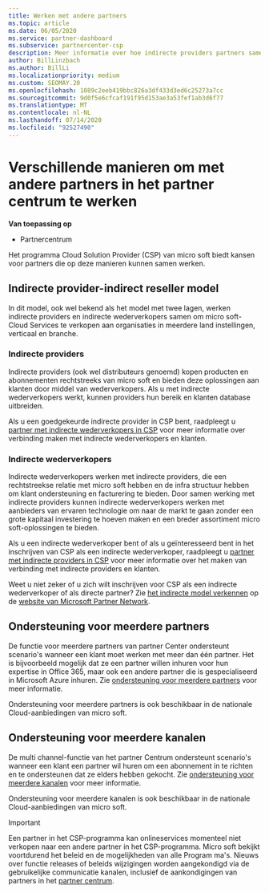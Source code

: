 ```yaml
---
title: Werken met andere partners
ms.topic: article
ms.date: 06/05/2020
ms.service: partner-dashboard
ms.subservice: partnercenter-csp
description: Meer informatie over hoe indirecte providers partners samen werken met indirecte wederverkopers in het Cloud Solution Provider-programma (CSP) en bepalen welke rol geschikt is voor u.
author: BillLinzbach
ms.author: BillLi
ms.localizationpriority: medium
ms.custom: SEOMAY.20
ms.openlocfilehash: 1089c2eeb419bbc826a3df433d3ed6c25273a7cc
ms.sourcegitcommit: 9d0f5e6cfcaf191f95d153ae3a53fef1ab3d6f77
ms.translationtype: MT
ms.contentlocale: nl-NL
ms.lasthandoff: 07/14/2020
ms.locfileid: "92527490"
---
```

# <a name="different-ways-you-can-work-with-other-partners-in-partner-center"></a>Verschillende manieren om met andere partners in het partner centrum te werken

**Van toepassing op**

- Partnercentrum

Het programma Cloud Solution Provider (CSP) van micro soft biedt kansen voor partners die op deze manieren kunnen samen werken.

## <a name="indirect-provider-indirect-reseller-model"></a>Indirecte provider-indirect reseller model

In dit model, ook wel bekend als het model met twee lagen, werken indirecte providers en indirecte wederverkopers samen om micro soft-Cloud Services te verkopen aan organisaties in meerdere land instellingen, verticaal en branche. 

### <a name="indirect-providers"></a>Indirecte providers

Indirecte providers (ook wel distributeurs genoemd) kopen producten en abonnementen rechtstreeks van micro soft en bieden deze oplossingen aan klanten door middel van wederverkopers. Als u met indirecte wederverkopers werkt, kunnen providers hun bereik en klanten database uitbreiden. 

Als u een goedgekeurde indirecte provider in CSP bent, raadpleegt u [partner met indirecte wederverkopers in CSP](indirect-provider-tasks-in-partner-center.md) voor meer informatie over verbinding maken met indirecte wederverkopers en klanten. 

### <a name="indirect-resellers"></a>Indirecte wederverkopers

Indirecte wederverkopers werken met indirecte providers, die een rechtstreekse relatie met micro soft hebben en de infra structuur hebben om klant ondersteuning en facturering te bieden. Door samen werking met indirecte providers kunnen indirecte wederverkopers werken met aanbieders van ervaren technologie om naar de markt te gaan zonder een grote kapitaal investering te hoeven maken en een breder assortiment micro soft-oplossingen te bieden. 

Als u een indirecte wederverkoper bent of als u geïnteresseerd bent in het inschrijven van CSP als een indirecte wederverkoper, raadpleegt u [partner met indirecte providers in CSP](indirect-reseller-tasks-in-partner-center.md) voor meer informatie over het maken van verbinding met indirecte providers en klanten.

Weet u niet zeker of u zich wilt inschrijven voor CSP als een indirecte wederverkoper of als directe partner? Zie [het indirecte model verkennen](https://partner.microsoft.com/cloud-solution-provider/indirect) op de [website van Microsoft Partner Network](https://partner.microsoft.com).   

## <a name="multi-partner-support"></a>Ondersteuning voor meerdere partners

De functie voor meerdere partners van partner Center ondersteunt scenario's wanneer een klant moet werken met meer dan één partner. Het is bijvoorbeeld mogelijk dat ze een partner willen inhuren voor hun expertise in Office 365, maar ook een andere partner die is gespecialiseerd in Microsoft Azure inhuren. Zie [ondersteuning voor meerdere partners](multipartner.md) voor meer informatie.

Ondersteuning voor meerdere partners is ook beschikbaar in de nationale Cloud-aanbiedingen van micro soft. 

## <a name="multi-channel-support"></a>Ondersteuning voor meerdere kanalen

De multi channel-functie van het partner Centrum ondersteunt scenario's wanneer een klant een partner wil huren om een abonnement in te richten en te ondersteunen dat ze elders hebben gekocht. Zie [ondersteuning voor meerdere kanalen](multichannel.md) voor meer informatie.

Ondersteuning voor meerdere kanalen is ook beschikbaar in de nationale Cloud-aanbiedingen van micro soft.

> [!IMPORTANT]  
> Een partner in het CSP-programma kan onlineservices momenteel niet verkopen naar een andere partner in het CSP-programma. Micro soft bekijkt voortdurend het beleid en de mogelijkheden van alle Program ma's. Nieuws over functie releases of beleids wijzigingen worden aangekondigd via de gebruikelijke communicatie kanalen, inclusief de aankondigingen van partners in het [partner centrum](announcements/index.md).
